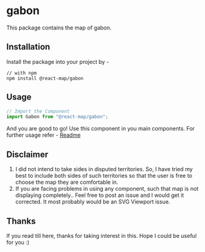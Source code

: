 # gabon
This package contains the map of gabon. 
## Installation
Install the package into your project by -
```
// with npm
npm install @react-map/gabon
```
## Usage 
```jsx
// Import the Component
import Gabon from "@react-map/gabon";
```
And you are good to go! Use this component in you main components.
For further usage refer - [Readme](https://github.com/shubhexists/react-maps?tab=readme-ov-file#usage)
## Disclaimer 
1) I did not intend to take sides in disputed territories. So, I have tried my best to include both sides of such territories so that the user is free to choose the map they are comfortable in. 
2) If you are facing problems in using any component, such that map is not displaying completely.. Feel free to post an issue and I would get it corrected. It most probably would be an SVG Viewport issue.
## Thanks 
If you read till here, thanks for taking interest in this. Hope I could be useful for you :)